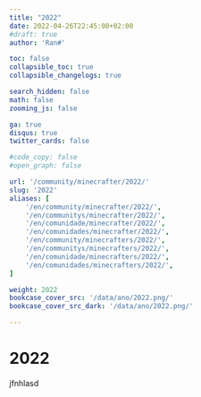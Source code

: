 ```yaml
---
title: "2022"
date: 2022-04-26T22:45:00+02:00
#draft: true
author: 'Ran#'

toc: false
collapsible_toc: true
collapsible_changelogs: true

search_hidden: false
math: false
zooming_js: false

ga: true
disqus: true
twitter_cards: false

#code_copy: false
#open_graph: false

url: '/community/minecrafter/2022/'
slug: '2022'
aliases: [
    '/en/community/minecrafter/2022/',
    '/en/communitys/minecrafter/2022/',
    '/en/comunidade/minecrafter/2022/',
    '/en/comunidades/minecrafter/2022/',
    '/en/community/minecrafters/2022/',
    '/en/communitys/minecrafters/2022/',
    '/en/comunidade/minecrafters/2022/',
    '/en/comunidades/minecrafters/2022/',
]

weight: 2022
bookcase_cover_src: '/data/ano/2022.png/'
bookcase_cover_src_dark: '/data/ano/2022.png/'

---
```


# 2022

jfnhlasd
